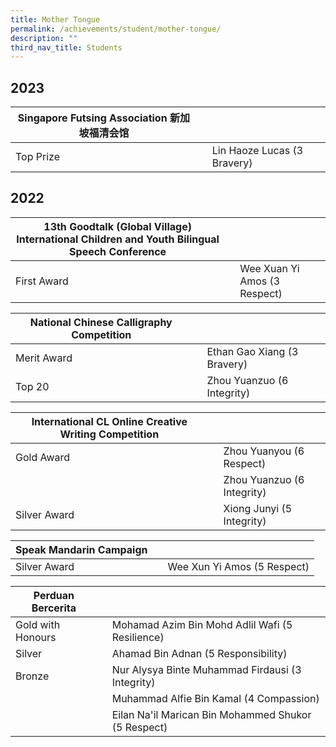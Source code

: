```yaml
---
title: Mother Tongue
permalink: /achievements/student/mother-tongue/
description: ""
third_nav_title: Students
---
```

## 2023

| Singapore Futsing Association 新加坡福清会馆 | |  |
| -------- | -------- | -------- |
|Top Prize    |     | Lin Haoze Lucas (3 Bravery)     |

## 2022

| 13th Goodtalk (Global Village) International Children and Youth Bilingual Speech Conference | |  |
| -------- | -------- | -------- |
|First Award     |     | Wee Xuan Yi Amos (3 Respect)     |

| National Chinese Calligraphy Competition | |  |
| -------- | -------- | -------- |
|Merit Award     |     | Ethan Gao Xiang (3 Bravery)     |
|Top 20     |     | Zhou Yuanzuo (6 Integrity)     |

| International CL Online Creative Writing Competition | |  |
| -------- | -------- | -------- |
|Gold Award     |     | Zhou Yuanyou (6 Respect)     |
|     |     | Zhou Yuanzuo (6 Integrity)     |
|Silver Award     |     | Xiong Junyi (5 Integrity)     |

| Speak Mandarin Campaign | |  |
| -------- | -------- | -------- |
|Silver Award     |     | Wee Xun Yi Amos (5 Respect)      |

| Perduan Bercerita | |  |
| -------- | -------- | -------- |
|Gold with Honours     |     | Mohamad Azim Bin Mohd Adlil Wafi (5 Resilience)      |
|Silver     |     | Ahamad Bin Adnan (5 Responsibility)      |
|Bronze     |     | Nur Alysya Binte Muhammad Firdausi  (3 Integrity)      |
|     |     | Muhammad Alfie Bin Kamal  (4 Compassion)      |
|     |     | Eilan Na'il Marican Bin Mohammed Shukor (5 Respect)      |